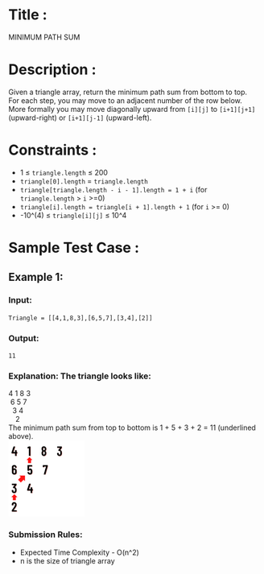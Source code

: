 # Title :
  MINIMUM PATH SUM

# Description :
  Given a triangle array, return the minimum path sum from bottom to top. <br>
  For each step, you may move to an adjacent number of the row below. <br>
  More formally you may move diagonally upward from `[i][j]` to `[i+1][j+1]` (upward-right) or `[i+1][j-1]` (upward-left).
  
# Constraints :
  - 1 $\leq$ `triangle.length` $\leq$ 200 <br>
  - `triangle[0].length` = `triangle.length` <br>
  - `triangle[triangle.length - i - 1].length = 1 + i`     (for `triangle.length` > `i` >=0) <br> 
  - `triangle[i].length = triangle[i + 1].length + 1`      (for `i` >= 0) <br>
  - -10^(4) $\leq$ `triangle[i][j]` $\leq$ 10^4

# Sample Test Case :
##  Example 1:
###  Input: 
    Triangle = [[4,1,8,3],[6,5,7],[3,4],[2]]
###  Output:
    11
###  Explanation: The triangle looks like:
  4 1 8 3 <br>
  &nbsp;6 5 7 <br>
  &nbsp;&nbsp;3 4 <br>
  &emsp;2 <br>
  The minimum path sum from top to bottom is 1 + 5 + 3 + 2 = 11 (underlined above).<br>
  <img src="Minimumsumpath.png" width="30%" >
### Submission Rules:
  - Expected Time Complexity - O(n^2)
  - n is the size of triangle array
